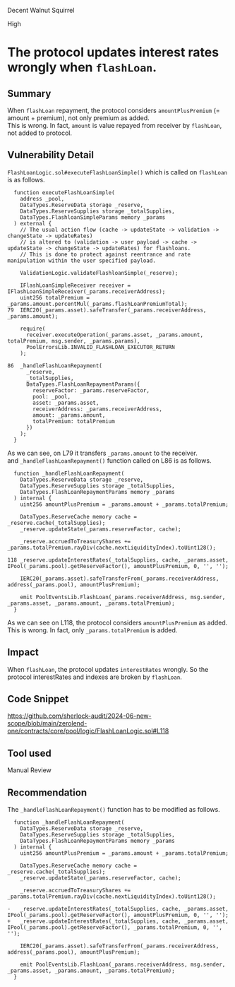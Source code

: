 Decent Walnut Squirrel

High

# The protocol updates interest rates wrongly when `flashLoan`.

## Summary
When `flashLoan` repayment, the protocol considers `amountPlusPremium` (= amount + premium), not only premium as added.   
This is wrong. In fact, `amount` is value repayed from receiver by `flashLoan`, not added to protocol.

## Vulnerability Detail
`FlashLoanLogic.sol#executeFlashLoanSimple()` which is called on `flashLoan` is as follows.
```solidity
  function executeFlashLoanSimple(
    address _pool,
    DataTypes.ReserveData storage _reserve,
    DataTypes.ReserveSupplies storage _totalSupplies,
    DataTypes.FlashloanSimpleParams memory _params
  ) external {
    // The usual action flow (cache -> updateState -> validation -> changeState -> updateRates)
    // is altered to (validation -> user payload -> cache -> updateState -> changeState -> updateRates) for flashloans.
    // This is done to protect against reentrance and rate manipulation within the user specified payload.

    ValidationLogic.validateFlashloanSimple(_reserve);

    IFlashLoanSimpleReceiver receiver = IFlashLoanSimpleReceiver(_params.receiverAddress);
    uint256 totalPremium = _params.amount.percentMul(_params.flashLoanPremiumTotal);
79  IERC20(_params.asset).safeTransfer(_params.receiverAddress, _params.amount);

    require(
      receiver.executeOperation(_params.asset, _params.amount, totalPremium, msg.sender, _params.params),
      PoolErrorsLib.INVALID_FLASHLOAN_EXECUTOR_RETURN
    );

86  _handleFlashLoanRepayment(
      _reserve,
      _totalSupplies,
      DataTypes.FlashLoanRepaymentParams({
        reserveFactor: _params.reserveFactor,
        pool: _pool,
        asset: _params.asset,
        receiverAddress: _params.receiverAddress,
        amount: _params.amount,
        totalPremium: totalPremium
      })
    );
  }
```
As we can see, on L79 it transfers `_params.amount` to the receiver.   
and `_handleFlashLoanRepayment()` function called on L86 is as follows.   
```solidity
  function _handleFlashLoanRepayment(
    DataTypes.ReserveData storage _reserve,
    DataTypes.ReserveSupplies storage _totalSupplies,
    DataTypes.FlashLoanRepaymentParams memory _params
  ) internal {
    uint256 amountPlusPremium = _params.amount + _params.totalPremium;

    DataTypes.ReserveCache memory cache = _reserve.cache(_totalSupplies);
    _reserve.updateState(_params.reserveFactor, cache);

    _reserve.accruedToTreasuryShares += _params.totalPremium.rayDiv(cache.nextLiquidityIndex).toUint128();

118 _reserve.updateInterestRates(_totalSupplies, cache, _params.asset, IPool(_params.pool).getReserveFactor(), amountPlusPremium, 0, '', '');

    IERC20(_params.asset).safeTransferFrom(_params.receiverAddress, address(_params.pool), amountPlusPremium);

    emit PoolEventsLib.FlashLoan(_params.receiverAddress, msg.sender, _params.asset, _params.amount, _params.totalPremium);
  }
```
As we can see on L118, the protocol considers `amountPlusPremium` as added.   
This is wrong. In fact, only `_params.totalPremium` is added.

## Impact
When `flashLoan`, the protocol updates `interestRates` wrongly. So the protocol interestRates and indexes are broken by `flashLoan`.

## Code Snippet
https://github.com/sherlock-audit/2024-06-new-scope/blob/main/zerolend-one/contracts/core/pool/logic/FlashLoanLogic.sol#L118

## Tool used

Manual Review

## Recommendation
The `_handleFlashLoanRepayment()` function has to be modified as follows.
```solidity
  function _handleFlashLoanRepayment(
    DataTypes.ReserveData storage _reserve,
    DataTypes.ReserveSupplies storage _totalSupplies,
    DataTypes.FlashLoanRepaymentParams memory _params
  ) internal {
    uint256 amountPlusPremium = _params.amount + _params.totalPremium;

    DataTypes.ReserveCache memory cache = _reserve.cache(_totalSupplies);
    _reserve.updateState(_params.reserveFactor, cache);

    _reserve.accruedToTreasuryShares += _params.totalPremium.rayDiv(cache.nextLiquidityIndex).toUint128();

-   _reserve.updateInterestRates(_totalSupplies, cache, _params.asset, IPool(_params.pool).getReserveFactor(), amountPlusPremium, 0, '', '');
+   _reserve.updateInterestRates(_totalSupplies, cache, _params.asset, IPool(_params.pool).getReserveFactor(), _params.totalPremium, 0, '', '');

    IERC20(_params.asset).safeTransferFrom(_params.receiverAddress, address(_params.pool), amountPlusPremium);

    emit PoolEventsLib.FlashLoan(_params.receiverAddress, msg.sender, _params.asset, _params.amount, _params.totalPremium);
  }
```
